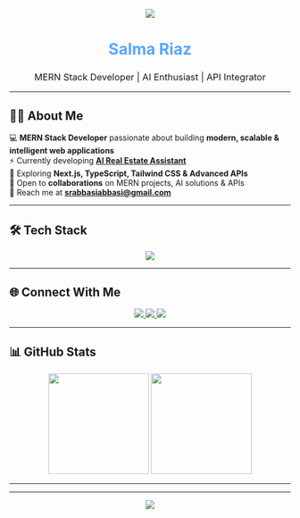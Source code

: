 <!-- 🌟 Premium Gradient Header -->
<p align="center">
  <img src="https://capsule-render.vercel.app/api?type=waving&height=180&color=0A192F&text=Hi%2C%20I'm%20Salma%20Riaz!&fontColor=ffffff&fontSize=38&animation=fadeIn&fontAlignY=35" />
</p>

<!-- 👩‍💻 Name & Tagline -->
<h1 align="center">
  <span style="color:#58A6FF;">Salma Riaz</span>
</h1>
<h3 align="center" style="font-weight: normal;">MERN Stack Developer | AI Enthusiast | API Integrator</h3>

---

<!-- 🚀 About Me -->
## 👩‍💻 About Me  

💻 **MERN Stack Developer** passionate about building **modern, scalable & intelligent web applications**  
⚡ Currently developing **[AI Real Estate Assistant](https://github.com/salmariaz-tech/Real-state-chatbot)**  
🌱 Exploring **Next.js, TypeScript, Tailwind CSS & Advanced APIs**  
🤝 Open to **collaborations** on MERN projects, AI solutions & APIs  
📩 Reach me at **srabbasiabbasi@gmail.com**  

---

<!-- 🛠️ Tech Stack -->
## 🛠️ Tech Stack  

<p align="center">
  <img src="https://skillicons.dev/icons?i=react,nextjs,tailwind,nodejs,express,mongodb,js,bootstrap,postman,git,github,vscode,figma&perline=6" />
</p>

---

<!-- 🌐 Social Links -->
## 🌐 Connect With Me  

<p align="center">
  <a href="https://linkedin.com/in/salma-riaz" target="_blank">
    <img src="https://img.shields.io/badge/LinkedIn-%230A66C2?style=for-the-badge&logo=linkedin&logoColor=white" />
  </a>
  <a href="https://fb.com/mana-riaz" target="_blank">
    <img src="https://img.shields.io/badge/Facebook-%231877F2?style=for-the-badge&logo=facebook&logoColor=white" />
  </a>
  <a href="https://instagram.com/salma-riaz" target="_blank">
    <img src="https://img.shields.io/badge/Instagram-%23E4405F?style=for-the-badge&logo=instagram&logoColor=white" />
  </a>
</p>

---

<!-- 📊 Stats Section -->
## 📊 GitHub Stats  

<div align="center">
  <img height="180" src="https://github-readme-stats.vercel.app/api?username=salmariaz-tech&show_icons=true&theme=github_dark&hide_border=true&count_private=true" />
  <img height="180" src="https://github-readme-streak-stats.herokuapp.com/?user=salmariaz-tech&theme=github-dark-blue&hide_border=true" />
</div>

---


---

<!-- 🌊 Footer -->
<p align="center">
  <img src="https://capsule-render.vercel.app/api?type=waving&color=0A192F&height=100&section=footer" />
</p>


